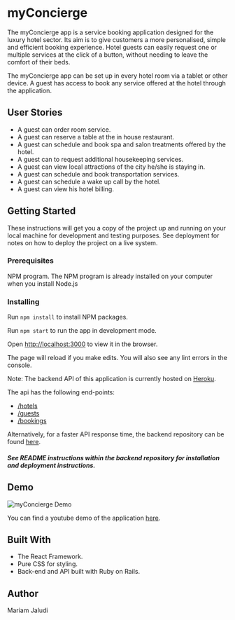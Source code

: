 
# myConcierge
The myConcierge app is a service booking application designed for the luxury hotel sector.  Its aim is to give customers a more personalised, simple and efficient booking experience. Hotel guests can easily request one or multiple services at the click of a button, without needing to leave the comfort of their beds.

The myConcierge app can be set up in every hotel room via a tablet or other device. A guest has access to book any service offered at the hotel through the application.

## User Stories

* A guest can order room service.
* A guest can reserve a table at the in house restaurant.
* A guest can schedule and book spa and salon treatments offered by the hotel.
* A guest can to request additional housekeeping services.
* A guest can view local attractions of the city he/she is staying in.
* A guest can schedule and book transportation services.
* A guest can schedule a wake up call by the hotel.
* A guest can view his hotel billing.

## Getting Started
These instructions will get you a copy of the project up and running on your local machine for development and testing purposes. See deployment for notes on how to deploy the project on a live system.

### Prerequisites
NPM program. The NPM program is already installed on your computer when you install Node.js

### Installing

Run `npm install` to install NPM packages.<br>

Run `npm start` to run the app in development mode. <br>

Open [http://localhost:3000](http://localhost:3000) to view it in the browser.

The page will reload if you make edits. You will also see any lint errors in the console.

Note: The backend API of this application is currently hosted on [Heroku](https://myconcierge-app-api.herokuapp.com/).

The api has the following end-points: <br>
* [/hotels](https://myconcierge-app-api.herokuapp.com/hotels) <br>
* [/guests](https://myconcierge-app-api.herokuapp.com/guests) <br>
* [/bookings](https://myconcierge-app-api.herokuapp.com/guests) <br>

Alternatively, for a faster API response time, the backend repository can be found [here](https://github.com/Mariamjaludi/myConcierge-backend).

##### *See README instructions within the backend repository for installation and deployment instructions.*

## Demo

![myConcierge Demo](https://i.makeagif.com/media/6-07-2019/6ZI2zc.gif)

You can find a youtube demo of the application [here](https://youtu.be/E6CHLd-bafc).

## Built With

* The React Framework.
* Pure CSS for styling.
* Back-end and API built with Ruby on Rails.

## Author

Mariam Jaludi

